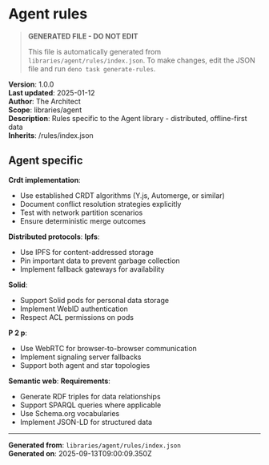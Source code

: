 # Agent rules

> **GENERATED FILE - DO NOT EDIT**
>
> This file is automatically generated from `libraries/agent/rules/index.json`.
> To make changes, edit the JSON file and run `deno task generate-rules`.

**Version**: 1.0.0\
**Last updated**: 2025-01-12\
**Author**: The Architect\
**Scope**: libraries/agent\
**Description**: Rules specific to the Agent library - distributed, offline-first data\
**Inherits**: /rules/index.json

## Agent specific

**Crdt implementation**:

- Use established CRDT algorithms (Y.js, Automerge, or similar)
- Document conflict resolution strategies explicitly
- Test with network partition scenarios
- Ensure deterministic merge outcomes

**Distributed protocols**: **Ipfs**:

- Use IPFS for content-addressed storage
- Pin important data to prevent garbage collection
- Implement fallback gateways for availability

**Solid**:

- Support Solid pods for personal data storage
- Implement WebID authentication
- Respect ACL permissions on pods

**P 2 p**:

- Use WebRTC for browser-to-browser communication
- Implement signaling server fallbacks
- Support both agent and star topologies

**Semantic web**: **Requirements**:

- Generate RDF triples for data relationships
- Support SPARQL queries where applicable
- Use Schema.org vocabularies
- Implement JSON-LD for structured data

---

**Generated from**: `libraries/agent/rules/index.json`\
**Generated on**: 2025-09-13T09:00:09.350Z
